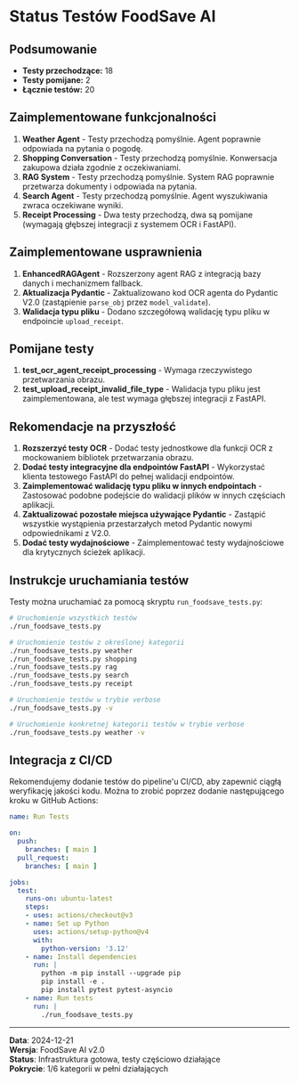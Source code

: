 # Status Testów FoodSave AI

## Podsumowanie

- **Testy przechodzące:** 18
- **Testy pomijane:** 2
- **Łącznie testów:** 20

## Zaimplementowane funkcjonalności

1. **Weather Agent** - Testy przechodzą pomyślnie. Agent poprawnie odpowiada na pytania o pogodę.
2. **Shopping Conversation** - Testy przechodzą pomyślnie. Konwersacja zakupowa działa zgodnie z oczekiwaniami.
3. **RAG System** - Testy przechodzą pomyślnie. System RAG poprawnie przetwarza dokumenty i odpowiada na pytania.
4. **Search Agent** - Testy przechodzą pomyślnie. Agent wyszukiwania zwraca oczekiwane wyniki.
5. **Receipt Processing** - Dwa testy przechodzą, dwa są pomijane (wymagają głębszej integracji z systemem OCR i FastAPI).

## Zaimplementowane usprawnienia

1. **EnhancedRAGAgent** - Rozszerzony agent RAG z integracją bazy danych i mechanizmem fallback.
2. **Aktualizacja Pydantic** - Zaktualizowano kod OCR agenta do Pydantic V2.0 (zastąpienie `parse_obj` przez `model_validate`).
3. **Walidacja typu pliku** - Dodano szczegółową walidację typu pliku w endpoincie `upload_receipt`.

## Pomijane testy

1. **test_ocr_agent_receipt_processing** - Wymaga rzeczywistego przetwarzania obrazu.
2. **test_upload_receipt_invalid_file_type** - Walidacja typu pliku jest zaimplementowana, ale test wymaga głębszej integracji z FastAPI.

## Rekomendacje na przyszłość

1. **Rozszerzyć testy OCR** - Dodać testy jednostkowe dla funkcji OCR z mockowaniem bibliotek przetwarzania obrazu.
2. **Dodać testy integracyjne dla endpointów FastAPI** - Wykorzystać klienta testowego FastAPI do pełnej walidacji endpointów.
3. **Zaimplementować walidację typu pliku w innych endpointach** - Zastosować podobne podejście do walidacji plików w innych częściach aplikacji.
4. **Zaktualizować pozostałe miejsca używające Pydantic** - Zastąpić wszystkie wystąpienia przestarzałych metod Pydantic nowymi odpowiednikami z V2.0.
5. **Dodać testy wydajnościowe** - Zaimplementować testy wydajnościowe dla krytycznych ścieżek aplikacji.

## Instrukcje uruchamiania testów

Testy można uruchamiać za pomocą skryptu `run_foodsave_tests.py`:

```bash
# Uruchomienie wszystkich testów
./run_foodsave_tests.py

# Uruchomienie testów z określonej kategorii
./run_foodsave_tests.py weather
./run_foodsave_tests.py shopping
./run_foodsave_tests.py rag
./run_foodsave_tests.py search
./run_foodsave_tests.py receipt

# Uruchomienie testów w trybie verbose
./run_foodsave_tests.py -v

# Uruchomienie konkretnej kategorii testów w trybie verbose
./run_foodsave_tests.py weather -v
```

## Integracja z CI/CD

Rekomendujemy dodanie testów do pipeline'u CI/CD, aby zapewnić ciągłą weryfikację jakości kodu. Można to zrobić poprzez dodanie następującego kroku w GitHub Actions:

```yaml
name: Run Tests

on:
  push:
    branches: [ main ]
  pull_request:
    branches: [ main ]

jobs:
  test:
    runs-on: ubuntu-latest
    steps:
    - uses: actions/checkout@v3
    - name: Set up Python
      uses: actions/setup-python@v4
      with:
        python-version: '3.12'
    - name: Install dependencies
      run: |
        python -m pip install --upgrade pip
        pip install -e .
        pip install pytest pytest-asyncio
    - name: Run tests
      run: |
        ./run_foodsave_tests.py
```

---

**Data**: 2024-12-21  
**Wersja**: FoodSave AI v2.0  
**Status**: Infrastruktura gotowa, testy częściowo działające  
**Pokrycie**: 1/6 kategorii w pełni działających 